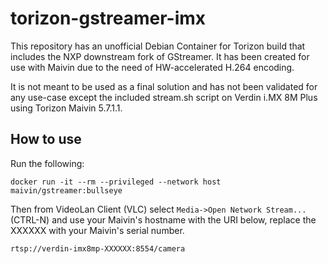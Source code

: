 # torizon-gstreamer-imx

This repository has an unofficial Debian Container for Torizon build that includes
the NXP downstream fork of GStreamer. It has been created for use with Maivin
due to the need of HW-accelerated H.264 encoding.

It is not meant to be used as a final solution and has not been validated for
any use-case except the included stream.sh script on Verdin i.MX 8M Plus using
Torizon Maivin 5.7.1.1.

## How to use ##

Run the following:

```
docker run -it --rm --privileged --network host maivin/gstreamer:bullseye
```

Then from VideoLan Client (VLC) select `Media->Open Network Stream...` (CTRL-N) and use your Maivin's hostname with the URI below, replace the XXXXXX with your Maivin's serial number.

```
rtsp://verdin-imx8mp-XXXXXX:8554/camera
```
